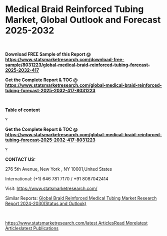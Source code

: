 <h1>Medical Braid Reinforced Tubing Market, Global Outlook and Forecast 2025-2032</h1><br/><p><strong>Download FREE Sample of this Report @ <a href="https://www.statsmarketresearch.com/download-free-sample/8031223/global-medical-braid-reinforced-tubing-forecast-2025-2032-417">https://www.statsmarketresearch.com/download-free-sample/8031223/global-medical-braid-reinforced-tubing-forecast-2025-2032-417</a></strong></p>
 
 
 
 <div><b>Get the Complete Report & TOC @ <a href="https://www.statsmarketresearch.com/global-medical-braid-reinforced-tubing-forecast-2025-2032-417-8031223">https://www.statsmarketresearch.com/global-medical-braid-reinforced-tubing-forecast-2025-2032-417-8031223</a></b></div>
 
 
 
 <p><br />
 
 <b>Table of content</b></p>
 
 
 
 <p>? </p>
 
 
 
 <div><b>Get the Complete Report & TOC @ <a href="https://www.statsmarketresearch.com/global-medical-braid-reinforced-tubing-forecast-2025-2032-417-8031223">https://www.statsmarketresearch.com/global-medical-braid-reinforced-tubing-forecast-2025-2032-417-8031223</a></b></div>
 
 
 
 <p>? </p>
 
 
 
 <p><b>CONTACT US:</b><br />
 
 276 5th Avenue, New York , NY 10001,United States<br />
 
 International: (+1) 646 781 7170 / +91 8087042414<br />
 
 Visit: <a href="https://www.statsmarketresearch.com/">https://www.statsmarketresearch.com/</a><br />
 
 Similar Reports: <a href="https://www.statsmarketresearch.com/global-medical-braid-reinforced-tubing-forecast-2025-2032-417-8031223">Global Braid Reinforced Medical Tubing Market Research Report 2024-2030(Status and Outlook)</a><br />
 
 <br />
 
 <a href="https://gyeongbokgung.com">https://www.statsmarketresearch.com/</a><a href="https://hallyeomaritime.com">latest Articles</a><a href="https://jingwansa.com">Read More</a><a href="https://nguoiviet.jp/">latest Articles</a><a href="https://www.intelmarketresearch.com/">latest Publications</a></p>